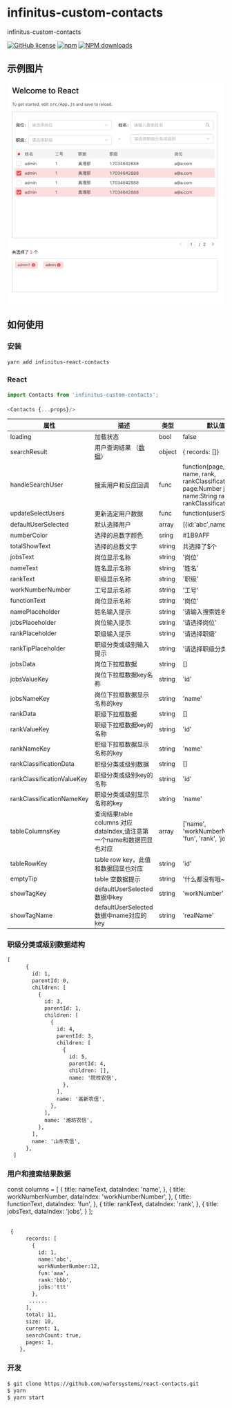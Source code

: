 # infinitus-custom-contacts
infinitus-custom-contacts


[![GitHub license](https://img.shields.io/badge/license-MIT-blue.svg)](https://github.com/vkingw/custom-contacts)
[![npm](https://img.shields.io/npm/v/react-contacts.svg)](https://www.npmjs.com/package/infinitus-custom-contacts)
[![NPM downloads](https://img.shields.io/npm/dm/react-contacts.svg)](https://www.npmjs.com/package/infinitus-custom-contacts)

## 示例图片

![Example](./example.png)

## 如何使用

### 安装

`yarn add infinitus-react-contacts`

### React 

```js
import Contacts from 'infinitus-custom-contacts';

<Contacts {...props}/>

```

属性  | 描述 | 类型 | 默认值
------------- | ------------- | --------------| ------------- 
loading | 加载状态 | bool | false
searchResult | 用户查询结果 （[数据](###用户和搜索结果数据)） | object | { records: []}
handleSearchUser | 搜索用户和反应回调 | func | function(page, jobs, name, rank, rankClassification), page:Number  jobs:obj  name:String rank:obj rankClassification:obj
updateSelectUsers | 更新选定用户数据 | func | function(userSelected)
defaultUserSelected   | 默认选择用户 | array | [{id:'abc',name:'CCC'}] 
numberColor   | 选择的总数字颜色 | sring | #1B9AFF 
totalShowText   | 选择的总数文字 | string | 共选择了$个 
jobsText   | 岗位显示名称 | string | '岗位' 
nameText   | 姓名显示名称 | string | '姓名' 
rankText   | 职级显示名称 | string | '职级' 
workNumberNumber   | 工号显示名称 | string | '工号' 
functionText   | 岗位显示名称 | string | '岗位' 
namePlaceholder   | 姓名输入提示 | string | '请输入搜索姓名' 
jobsPlaceholder   | 岗位输入提示 | string | '请选择岗位' 
rankPlaceholder   | 职级输入提示 | string | '请选择职级' 
rankTipPlaceholder   | 职级分类或级别输入提示 | string | '请选择职级分类或级别' 
jobsData   | 岗位下拉框数据 | string | [] 
jobsValueKey   | 岗位下拉框数据key名称 | string | 'id' 
jobsNameKey   | 岗位下拉框数据显示名称的key | string | 'name' 
rankData   | 职级下拉框数据 | string | [] 
rankValueKey   | 职级下拉框数据key的名称 | string | 'id' 
rankNameKey   | 职级下拉框数据显示名称的key | string | 'name' 
rankClassificationData   | 职级分类或级别数据 | string | [] 
rankClassificationValueKey   | 职级分类或级别key的名称 | string | 'id' 
rankClassificationNameKey   | 职级分类或级别显示名称的key | string | 'name'
tableColumnsKey   | 查询结果table columns 对应 dataIndex,请注意第一个name和数据回显也对应 | array |  ['name', 'workNumberNumber', 'fun', 'rank', 'jobs'],
tableRowKey   | table row key，此值和数据回显也对应 | string | 'id' 
emptyTip   | table 空数据提示 | string | '什么都没有哦~'
showTagKey   | defaultUserSelected数据中key | string | 'workNumber'
showTagName   | defaultUserSelected数据中name对应的key  | string | 'realName'


### 职级分类或级别数据结构

````
[
      {
        id: 1,
        parentId: 0,
        children: [
          {
            id: 3,
            parentId: 1,
            children: [
              {
                id: 4,
                parentId: 3,
                children: [
                  {
                    id: 5,
                    parentId: 4,
                    children: [],
                    name: '院校农信',
                  },
                ],
                name: '高新农信',
              },
            ],
            name: '潍坊农信',
          },
        ],
        name: '山东农信',
      },
  ]
````

### 用户和搜索结果数据

const columns = [
    {
      title: nameText,
      dataIndex: 'name',
    },
    {
      title: workNumberNumber,
      dataIndex: 'workNumberNumber',
    },
    {
      title: functionText,
      dataIndex: 'fun',
    },
    {
      title: rankText,
      dataIndex: 'rank',
    }, {
      title: jobsText,
      dataIndex: 'jobs',
    }
  ];

```

 {
      records: [
        {
          id: 1,
          name:'abc',
          workNumberNumber:12,
          fun:'aaa',
          rank:'bbb',
          jobs:'ttt' 
        },
	   ......
      ],
      total: 11,
      size: 10,
      current: 1,
      searchCount: true,
      pages: 1,
    },

```

### 开发

````
$ git clone https://github.com/wafersystems/react-contacts.git
$ yarn
$ yarn start

````
